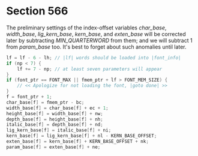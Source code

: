# Section 566

The preliminary settings of the index-offset variables *char_base*, *width_base*, *lig_kern_base*, *kern_base*, and *exten_base* will be corrected later by subtracting *MIN_QUARTERWORD* from them; and we will subtract 1 from *param_base* too.
It's best to forget about such anomalies until later.

```c << Use size fields to allocate font information >>=
lf = lf - 6 - lh; // |lf| words should be loaded into |font_info|
if (np < 7) {
    lf += 7 - np; // at least seven parameters will appear
}
if (font_ptr == FONT_MAX || fmem_ptr + lf > FONT_MEM_SIZE) {
    // << Apologize for not loading the font, |goto done| >>
}
f = font_ptr + 1;
char_base[f] = fmem_ptr - bc;
width_base[f] = char_base[f] + ec + 1;
height_base[f] = width_base[f] + nw;
depth_base[f] = height_base[f] + nh;
italic_base[f] = depth_base[f] + nd;
lig_kern_base[f] = italic_base[f] + ni;
kern_base[f] = lig_kern_base[f] + nl - KERN_BASE_OFFSET;
exten_base[f] = kern_base[f] + KERN_BASE_OFFSET + nk;
param_base[f] = exten_base[f] + ne;
```
